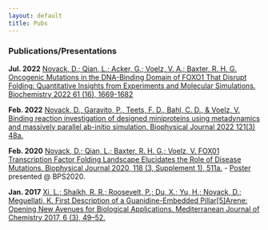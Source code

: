 ```yaml
---
layout: default
title: Pubs
---
```

### Publications/Presentations

**Jul. 2022**
[Novack, D.; Qian, L.; Acker, G.; Voelz, V. A.; Baxter, R. H. G. Oncogenic Mutations in the DNA-Binding Domain of FOXO1 That Disrupt Folding: Quantitative Insights from Experiments and Molecular Simulations. Biochemistry 2022 61 (16), 1669-1682](https://doi.org/10.1021/acs.biochem.2c00224)

**Feb. 2022**
[Novack, D., Garavito, P., Teets, F. D., Bahl, C. D., & Voelz, V. Binding reaction investigation of designed miniproteins using metadynamics and massively parallel ab-initio simulation. Biophysical Journal 2022 121(3) 48a.](https://doi.org/10.1016/j.bpj.2021.11.2488)

**Feb. 2020**
[Novack, D.; Qian, L.; Baxter, R. H. G.; Voelz, V. FOX01 Transcription Factor Folding Landscape Elucidates the Role of Disease Mutations. Biophysical Journal 2020, 118 (3, Supplement 1), 511a.](https://doi.org/10.1016/j.bpj.2019.11.2814) - [Poster](images/BPS_2020.pdf) presented @ BPS2020.


**Jan. 2017**
[Xi, L.; Shaikh, R. R.; Roosevelt, P.; Du, X.; Yu, H.; Novack, D.; Meguellati, K. First Description of a Guanidine-Embedded Pillar[5]Arene: Opening New Avenues for Biological Applications. Mediterranean Journal of Chemistry 2017, 6 (3), 49–52.](https://doi.org/10.13171/mjc62/01701171722-meguellati)
